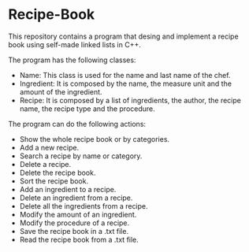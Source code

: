 # Recipe-Book

This repository contains a program that desing and implement a recipe book using self-made linked lists in C++.

The program has the following classes:
- Name: This class is used for the name and last name of the chef.
- Ingredient: It is composed by the name, the measure unit and the amount of the ingredient.
- Recipe: It is composed by a list of ingredients, the author, the recipe name, the recipe type and the procedure.

The program can do the following actions:
- Show the whole recipe book or by categories.
- Add a new recipe.
- Search a recipe by name or category.
- Delete a recipe.
- Delete the recipe book.
- Sort the recipe book.
- Add an ingredient to a recipe.
- Delete an ingredient from a recipe.
- Delete all the ingredients from a recipe.
- Modify the amount of an ingredient.
- Modify the procedure of a recipe.
- Save the recipe book in a .txt file.
- Read the recipe book from a .txt file.
